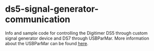 # ds5-signal-generator-communication
 Info and sample code for controlling the Digitimer DS5 through custom signal generator device and DS7 through USBParMar.
 More information about the USBParMar can be found [here](https://github.com/solo-fsw/UsbParMarker).
